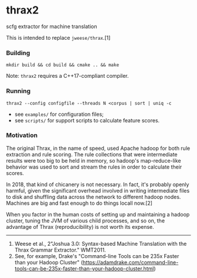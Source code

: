 # thrax2
scfg extractor for machine translation

This is intended to replace `jweese/thrax`.[1]

### Building

`mkdir build && cd build && cmake .. && make`

Note: `thrax2` requires a C++17-compliant compiler.

### Running

`thrax2 --config configfile --threads N <corpus | sort | uniq -c`
* see `examples/` for configuration files;
* see `scripts/` for support scripts to calculate feature scores.

### Motivation

The original Thrax, in the name of speed, used Apache hadoop for both rule extraction and rule scoring. The rule collections that were intermediate results were too big to be held in memory, so hadoop's map-reduce-like behavior was used to sort and stream the rules in order to calculate their scores.

In 2018, that kind of chicanery is not necessary. In fact, it's probably openly harmful, given the significant overhead involved in writing intermediate files to disk and shuffling data across the network to different hadoop nodes. Machines are big and fast enough to do things locall now.[2]

When you factor in the human costs of setting up and maintaining a hadoop cluster, tuning the JVM of various child processes, and so on, the advantage of Thrax (reproducibility) is not worth its expense.

-----

1. Weese et al., 2"Joshua 3.0: Syntax-based Machine Translation with the Thrax Grammar Extractor." WMT2011.  
2. See, for example, Drake's "Command-line Tools can be 235x Faster than your Hadoop Cluster" (https://adamdrake.com/command-line-tools-can-be-235x-faster-than-your-hadoop-cluster.html)
